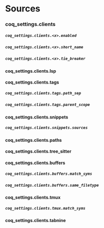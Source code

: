 # Sources

### coq_settings.clients

##### `coq_settings.clients.<x>.enabled`

##### `coq_settings.clients.<x>.short_name`

##### `coq_settings.clients.<x>.tie_breaker`

#### coq_settings.clients.lsp

#### coq_settings.clients.tags

##### `coq_settings.clients.tags.path_sep`

##### `coq_settings.clients.tags.parent_scope`

#### coq_settings.clients.snippets

##### `coq_settings.clients.snippets.sources`

#### coq_settings.clients.paths

#### coq_settings.clients.tree_sitter

#### coq_settings.clients.buffers

##### `coq_settings.clients.buffers.match_syms`

##### `coq_settings.clients.buffers.same_filetype`

#### coq_settings.clients.tmux

##### `coq_settings.clients.tmux.match_syms`

#### coq_settings.clients.tabnine
